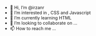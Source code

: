 - 👋 Hi, I’m @irzanr
- 👀 I’m interested in <HTML>, CSS and Javascript
- 🌱 I’m currently learning HTML
- 💞️ I’m looking to collaborate on ...
- 📫 How to reach me ...

<!---
irzanr/irzanr is a ✨ special ✨ repository because its `README.md` (this file) appears on your GitHub profile.
You can click the Preview link to take a look at your changes.
--->
